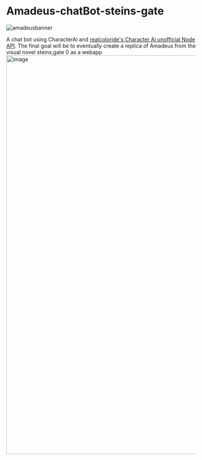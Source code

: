 # Amadeus-chatBot-steins-gate
![amadeusbanner](https://user-images.githubusercontent.com/104599813/223442029-45843122-aea9-42fd-8f24-c652fb86fe8d.png)

A chat bot using CharacterAi and [realcoloride's Character Ai unofficial Node API](https://github.com/realcoloride/node_characterai).
The final goal will be to eventually create a replica of Amadeus from the visual novel steins;gate 0 as a webapp
<img width="1061" alt="image" src="https://user-images.githubusercontent.com/104599813/223437613-2bd72cbb-f06f-4662-9b50-d6e5a1cdfbf3.png">
